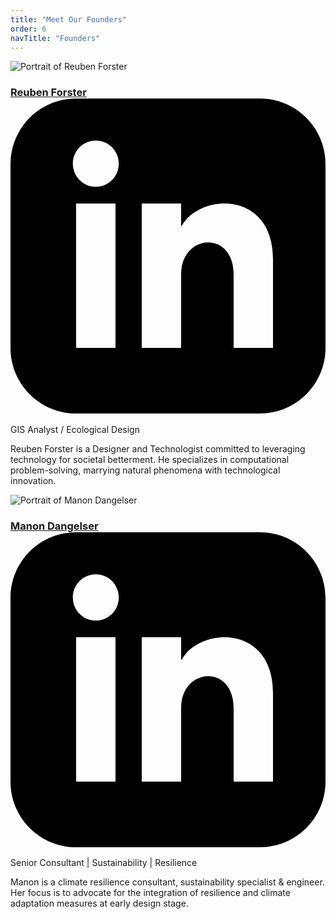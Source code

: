 ```yaml
---
title: "Meet Our Founders"
order: 6
navTitle: "Founders"
---
```

<div class="founders-container">
  <div class="founder-card">
    <img src="/images/reuben.png" alt="Portrait of Reuben Forster" class="founder-portrait" />
    <h3>
      <a href="https://www.linkedin.com/in/reuben-forster-a41050201/" target="_blank" rel="noopener noreferrer">
        Reuben Forster
        <svg class="linkedin-icon" xmlns="http://www.w3.org/2000/svg" viewBox="0 0 24 24"><path d="M19 0h-14c-2.761 0-5 2.239-5 5v14c0 2.761 2.239 5 5 5h14c2.762 0 5-2.239 5-5v-14c0-2.761-2.238-5-5-5zm-11 19h-3v-11h3v11zm-1.5-12.268c-.966 0-1.75-.79-1.75-1.764s.784-1.764 1.75-1.764 1.75.79 1.75 1.764-.783 1.764-1.75 1.764zm13.5 12.268h-3v-5.604c0-3.368-4-3.113-4 0v5.604h-3v-11h3v1.765c1.396-2.586 7-2.777 7 2.476v6.759z"/></svg>
      </a>
    </h3>
    <p class="title">GIS Analyst / Ecological Design</p>
    <p>
      Reuben Forster is a Designer and Technologist committed to leveraging technology for societal betterment. He specializes in computational problem-solving, marrying natural phenomena with technological innovation.
    </p>
  </div>
  <div class="founder-card">
    <img src="/images/mannon.png" alt="Portrait of Manon Dangelser" class="founder-portrait" />
    <h3>
      <a href="https://www.linkedin.com/in/manon-dangelser-9b161098/" target="_blank" rel="noopener noreferrer">
        Manon Dangelser
        <svg class="linkedin-icon" xmlns="http://www.w3.org/2000/svg" viewBox="0 0 24 24"><path d="M19 0h-14c-2.761 0-5 2.239-5 5v14c0 2.761 2.239 5 5 5h14c2.762 0 5-2.239 5-5v-14c0-2.761-2.238-5-5-5zm-11 19h-3v-11h3v11zm-1.5-12.268c-.966 0-1.75-.79-1.75-1.764s.784-1.764 1.75-1.764 1.75.79 1.75 1.764-.783 1.764-1.75 1.764zm13.5 12.268h-3v-5.604c0-3.368-4-3.113-4 0v5.604h-3v-11h3v1.765c1.396-2.586 7-2.777 7 2.476v6.759z"/></svg>
      </a>
    </h3>
    <p class="title">Senior Consultant | Sustainability | Resilience</p>
    <p>
      Manon is a climate resilience consultant, sustainability specialist & engineer. Her focus is to advocate for the integration of resilience and climate adaptation measures at early design stage.
    </p>
  </div>
</div>